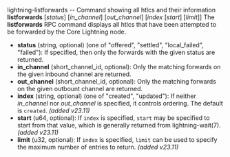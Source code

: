 lightning-listforwards -- Command showing all htlcs and their information
**listforwards** [*status*] [*in\_channel*] [*out\_channel*] [*index* [*start*] [*limit*]] 
The **listforwards** RPC command displays all htlcs that have been attempted to be forwarded by the Core Lightning node.

- **status** (string, optional) (one of "offered", "settled", "local\_failed", "failed"): If specified, then only the forwards with the given status are returned.
- **in\_channel** (short\_channel\_id, optional): Only the matching forwards on the given inbound channel are returned.
- **out\_channel** (short\_channel\_id, optional): Only the matching forwards on the given outbount channel are returned.
- **index** (string, optional) (one of "created", "updated"): If neither *in\_channel* nor *out\_channel* is specified, it controls ordering. The default is `created`. *(added v23.11)*
- **start** (u64, optional): If `index` is specified, `start` may be specified to start from that value, which is generally returned from lightning-wait(7). *(added v23.11)*
- **limit** (u32, optional): If `index` is specified, `limit` can be used to specify the maximum number of entries to return. *(added v23.11)*
